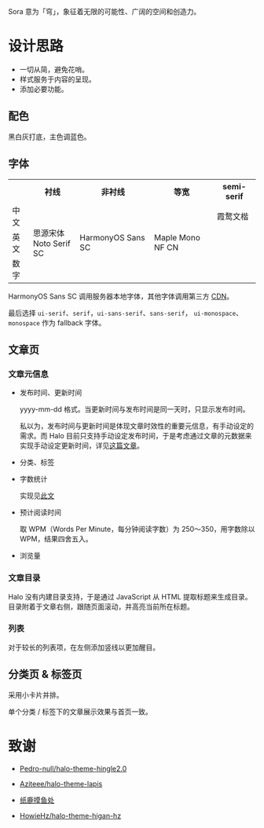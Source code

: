 Sora 意为「穹」，象征着无限的可能性、广阔的空间和创造力。

# 设计思路

- 一切从简，避免花哨。
- 样式服务于内容的呈现。
- 添加必要功能。

## 配色

黑白灰打底，主色调蓝色。

## 字体

<table>
  <tr>
    <th></th>
    <th>衬线</th>
    <th>非衬线</th>
    <th>等宽</th>
    <th>semi-serif</th>
  </tr>
  <tr>
    <td>中文</td>
    <td rowspan=3>思源宋体<br />Noto Serif SC</td>
    <td rowspan=3>HarmonyOS Sans SC</td>
    <td rowspan=3>Maple Mono NF CN</td>
    <td>霞鹜文楷</td>
  </tr>
  <tr>
    <td>英文</td>
    <td></td>
  </tr>
  <tr>
    <td>数字</td>
    <td></td>
  </tr>
</table>

HarmonyOS Sans SC 调用服务器本地字体，其他字体调用第三方 [CDN](https://fonts.zeoseven.com/)。

最后选择 `ui-serif`、`serif`，`ui-sans-serif`、`sans-serif`， `ui-monospace`、`monospace` 作为 fallback 字体。

## 文章页

### 文章元信息

* 发布时间、更新时间

  yyyy-mm-dd 格式。当更新时间与发布时间是同一天时，只显示发布时间。

  私以为，发布时间与更新时间是体现文章时效性的重要元信息，有手动设定的需求。而 Halo 目前只支持手动设定发布时间，于是考虑通过文章的元数据来实现手动设定更新时间，详见[这篇文章](siyuan://blocks/20250331122716-tbpmixl)。
* 分类、标签
* 字数统计

  实现见[此文](https://blog.liks.space/archives/1744278269316)
* 预计阅读时间

  取 WPM（Words Per Minute，每分钟阅读字数）为 250～350，用字数除以 WPM，结果四舍五入。
* 浏览量

### 文章目录

Halo 没有内建目录支持，于是通过 JavaScript 从 HTML 提取标题来生成目录。目录附着于文章右侧，跟随页面滚动，并高亮当前所在标题。

### 列表

对于较长的列表项，在左侧添加竖线以更加醒目。

## 分类页 & 标签页

采用小卡片并排。

单个分类 / 标签下的文章展示效果与首页一致。

# 致谢

- [Pedro-null/halo-theme-hingle2.0](https://github.com/Pedro-null/halo-theme-hingle2.0)

- [Aziteee/halo-theme-lapis](https://github.com/Aziteee/halo-theme-lapis)

- [纸鹿摸鱼处](https://blog.zhilu.cyou/)

- [HowieHz/halo-theme-higan-hz](https://github.com/HowieHz/halo-theme-higan-hz)